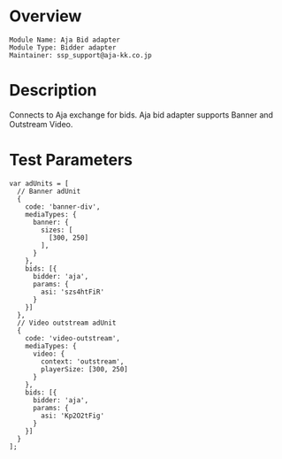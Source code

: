 # Overview

```
Module Name: Aja Bid adapter
Module Type: Bidder adapter
Maintainer: ssp_support@aja-kk.co.jp
```

# Description
Connects to Aja exchange for bids.
Aja bid adapter supports Banner and Outstream Video.

# Test Parameters
```
var adUnits = [
  // Banner adUnit
  {
    code: 'banner-div',
    mediaTypes: {
      banner: {
        sizes: [
          [300, 250]
        ],
      }
    },
    bids: [{
      bidder: 'aja',
      params: {
        asi: 'szs4htFiR'
      }
    }]
  },
  // Video outstream adUnit
  {
    code: 'video-outstream',
    mediaTypes: {
      video: {
        context: 'outstream',
        playerSize: [300, 250]
      }
    },
    bids: [{
      bidder: 'aja',
      params: {
        asi: 'Kp2O2tFig'
      }
    }]
  }
];
```
